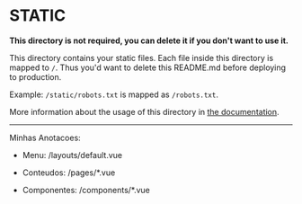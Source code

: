 # STATIC

**This directory is not required, you can delete it if you don't want to use it.**

This directory contains your static files.
Each file inside this directory is mapped to `/`.
Thus you'd want to delete this README.md before deploying to production.

Example: `/static/robots.txt` is mapped as `/robots.txt`.

More information about the usage of this directory in [the documentation](https://nuxtjs.org/guide/assets#static).

---

Minhas Anotacoes:

- Menu:
/layouts/default.vue

- Conteudos:
/pages/*.vue

- Componentes:
/components/*.vue
